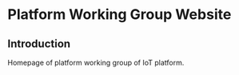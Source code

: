 # Platform Working Group Website
## Introduction
Homepage of platform working group of IoT platform.
